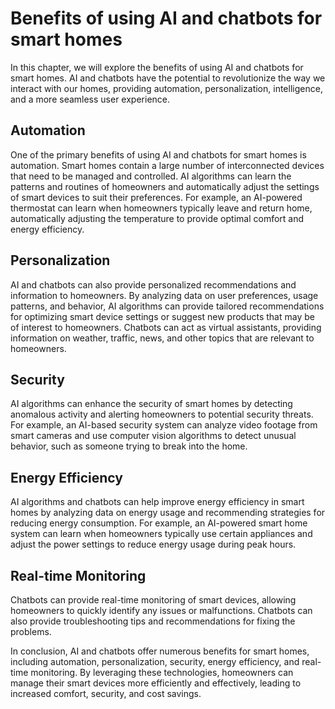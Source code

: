 Benefits of using AI and chatbots for smart homes
========================================================================================================

In this chapter, we will explore the benefits of using AI and chatbots for smart homes. AI and chatbots have the potential to revolutionize the way we interact with our homes, providing automation, personalization, intelligence, and a more seamless user experience.

Automation
----------

One of the primary benefits of using AI and chatbots for smart homes is automation. Smart homes contain a large number of interconnected devices that need to be managed and controlled. AI algorithms can learn the patterns and routines of homeowners and automatically adjust the settings of smart devices to suit their preferences. For example, an AI-powered thermostat can learn when homeowners typically leave and return home, automatically adjusting the temperature to provide optimal comfort and energy efficiency.

Personalization
---------------

AI and chatbots can also provide personalized recommendations and information to homeowners. By analyzing data on user preferences, usage patterns, and behavior, AI algorithms can provide tailored recommendations for optimizing smart device settings or suggest new products that may be of interest to homeowners. Chatbots can act as virtual assistants, providing information on weather, traffic, news, and other topics that are relevant to homeowners.

Security
--------

AI algorithms can enhance the security of smart homes by detecting anomalous activity and alerting homeowners to potential security threats. For example, an AI-based security system can analyze video footage from smart cameras and use computer vision algorithms to detect unusual behavior, such as someone trying to break into the home.

Energy Efficiency
-----------------

AI algorithms and chatbots can help improve energy efficiency in smart homes by analyzing data on energy usage and recommending strategies for reducing energy consumption. For example, an AI-powered smart home system can learn when homeowners typically use certain appliances and adjust the power settings to reduce energy usage during peak hours.

Real-time Monitoring
--------------------

Chatbots can provide real-time monitoring of smart devices, allowing homeowners to quickly identify any issues or malfunctions. Chatbots can also provide troubleshooting tips and recommendations for fixing the problems.

In conclusion, AI and chatbots offer numerous benefits for smart homes, including automation, personalization, security, energy efficiency, and real-time monitoring. By leveraging these technologies, homeowners can manage their smart devices more efficiently and effectively, leading to increased comfort, security, and cost savings.
